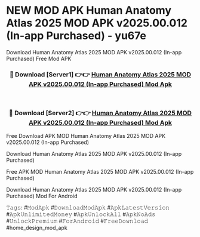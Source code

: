 # NEW MOD APK Human Anatomy Atlas 2025 MOD APK v2025.00.012 (In-app Purchased) - yu67e
Download Human Anatomy Atlas 2025 MOD APK v2025.00.012 (In-app Purchased) Free Mod APK

<div align="center">
<h3>🔴 Download [Server1] 👉👉 <a href="https://apk-comot.site?title=Human_Anatomy_Atlas_2025_MOD_APK_v2025.00.012_(In-app_Purchased)">Human Anatomy Atlas 2025 MOD APK v2025.00.012 (In-app Purchased) Mod Apk</a></h3><br>

<h3>🔴 Download [Server2] 👉👉 <a href="https://apk-comot.site?title=Human_Anatomy_Atlas_2025_MOD_APK_v2025.00.012_(In-app_Purchased)">Human Anatomy Atlas 2025 MOD APK v2025.00.012 (In-app Purchased) Mod Apk</a></h3>
</div>


Free Download APK MOD Human Anatomy Atlas 2025 MOD APK v2025.00.012 (In-app Purchased)

Download Human Anatomy Atlas 2025 MOD APK v2025.00.012 (In-app Purchased) 

Free APK MOD Human Anatomy Atlas 2025 MOD APK v2025.00.012 (In-app Purchased) 

Download Human Anatomy Atlas 2025 MOD APK v2025.00.012 (In-app Purchased) Mod For Android

𝚃𝚊𝚐𝚜: #𝙼𝚘𝚍𝙰𝚙𝚔 #𝙳𝚘𝚠𝚗𝚕𝚘𝚊𝚍𝙼𝚘𝚍𝙰𝚙𝚔 #𝙰𝚙𝚔𝙻𝚊𝚝𝚎𝚜𝚝𝚅𝚎𝚛𝚜𝚒𝚘𝚗 #𝙰𝚙𝚔𝚄𝚗𝚕𝚒𝚖𝚒𝚝𝚎𝚍𝙼𝚘𝚗𝚎𝚢 #𝙰𝚙𝚔𝚄𝚗𝚕𝚘𝚌𝚔𝙰𝚕𝚕 #𝙰𝚙𝚔𝙽𝚘𝙰𝚍𝚜 #𝚄𝚗𝚕𝚘𝚌𝚔𝙿𝚛𝚎𝚖𝚒𝚞𝚖 #𝙵𝚘𝚛𝙰𝚗𝚍𝚛𝚘𝚒𝚍 #𝙵𝚛𝚎𝚎𝙳𝚘𝚠𝚗𝚕𝚘𝚊𝚍 #home_design_mod_apk